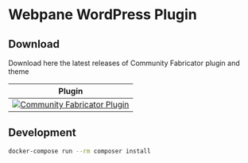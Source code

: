 # Webpane WordPress Plugin

## Download
Download here the latest releases of Community Fabricator plugin and theme

| Plugin |
| -------|
| [![Community Fabricator Plugin](https://img.shields.io/static/v1?label=Plugin&message=DOWNLOAD%200.0.1&color=026e00&style=for-the-badge&logo=wordpress)](https://packatron.github.io/community-fabricator/dist/community-fabricator-plugin-0.0.1.zip) | 

## Development
```bash
docker-compose run --rm composer install
````
